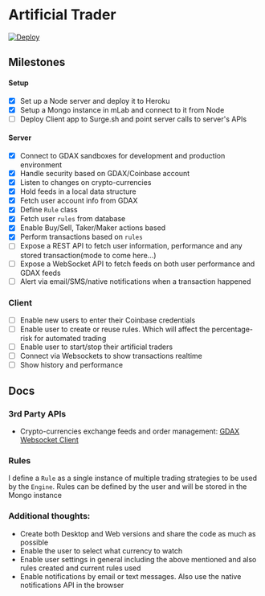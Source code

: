 # Artificial Trader
[![Deploy](https://www.herokucdn.com/deploy/button.svg)](https://heroku.com/deploy?template=https://github.com/jcvilap/artificial-trader)

## Milestones
#### Setup
- [x] Set up a Node server and deploy it to Heroku
- [x] Setup a Mongo instance in mLab and connect to it from Node
- [ ] Deploy Client app to Surge.sh and point server calls to server's APIs

#### Server
- [x] Connect to GDAX sandboxes for development and production environment 
- [x] Handle security based on GDAX/Coinbase account
- [x] Listen to changes on crypto-currencies
- [x] Hold feeds in a local data structure
- [x] Fetch user account info from GDAX
- [x] Define `Rule` class
- [x] Fetch user `rules` from database
- [x] Enable Buy/Sell, Taker/Maker actions based
- [x] Perform transactions based on `rules`
- [ ] Expose a REST API to fetch user information, performance and any stored transaction(mode to come here...)
- [ ] Expose a WebSocket API to fetch feeds on both user performance and GDAX feeds
- [ ] Alert via email/SMS/native notifications when a transaction happened

### Client
- [ ] Enable new users to enter their Coinbase credentials
- [ ] Enable user to create or reuse rules. Which will affect the percentage-risk for automated trading
- [ ] Enable user to start/stop their artificial traders
- [ ] Connect via Websockets to show transactions realtime
- [ ] Show history and performance 

## Docs
### 3rd Party APIs
- Crypto-currencies exchange feeds and order management: [GDAX Websocket Client](https://github.com/coinbase/gdax-node#websocket-client)

### Rules
I define a `Rule` as a single instance of multiple trading strategies to be used by the `Engine`. Rules can be defined by the user and will be stored in the Mongo instance

### Additional thoughts:
- Create both Desktop and Web versions and share the code as much as possible
- Enable the user to select what currency to watch
- Enable user settings in general including the above mentioned and also rules created and current rules used
- Enable notifications by email or text messages. Also use the native notifications API in the browser

